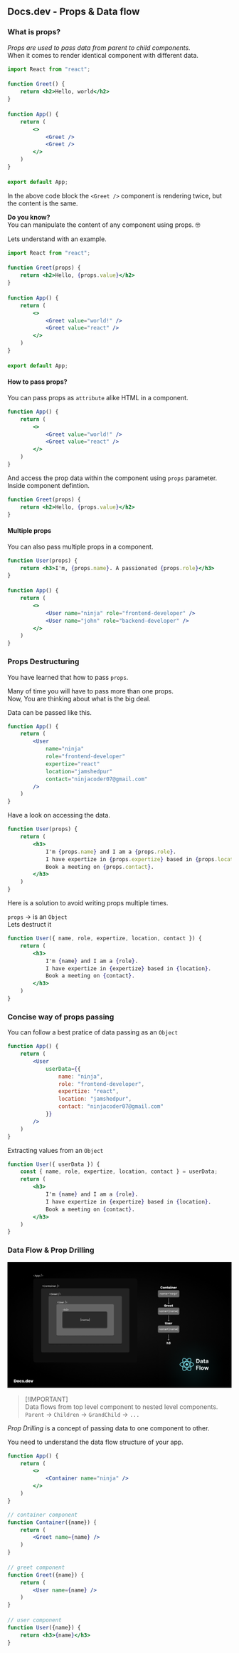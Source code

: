## Docs.dev - Props & Data flow

### What is props?
*Props are used to pass data from parent to child components.*<br/>
When it comes to render identical component with different data.

```jsx
import React from "react";

function Greet() {
    return <h2>Hello, world</h2>
}

function App() {
    return (
        <>
            <Greet />
            <Greet />
        </>
    )
}

export default App;
```
In the above code block the `<Greet />` component is rendering twice, but the content is the same.

**Do you know?**<br/>
You can manipulate the content of any component using props. 🤓

Lets understand with an example.
```jsx
import React from "react";

function Greet(props) {
    return <h2>Hello, {props.value}</h2>
}

function App() {
    return (
        <>
            <Greet value="world!" />
            <Greet value="react" />
        </>
    )
}

export default App;
```

#### How to pass props?
You can pass props as `attribute` alike HTML in a component.
```jsx
function App() {
    return (
        <>
            <Greet value="world!" />
            <Greet value="react" />
        </>
    )
}
```
And access the prop data within the component using `props` parameter.<br/>
Inside component defintion.
```jsx
function Greet(props) {
    return <h2>Hello, {props.value}</h2>
}
```

#### Multiple props
You can also pass multiple props in a component.
```jsx
function User(props) {
    return <h3>I'm, {props.name}. A passionated {props.role}</h3>
}

function App() {
    return (
        <>
            <User name="ninja" role="frontend-developer" />
            <User name="john" role="backend-developer" />
        </>
    )
}
```

### Props Destructuring
You have learned that how to pass `props`.

Many of time you will have to pass more than one props.<br/>
Now, You are thinking about what is the big deal.

Data can be passed like this.
```jsx
function App() {
    return (
        <User
            name="ninja"
            role="frontend-developer"
            expertize="react"
            location="jamshedpur"
            contact="ninjacoder07@gmail.com"
        />
    )
}
```
Have a look on accessing the data.
```jsx
function User(props) {
    return (
        <h3>
            I'm {props.name} and I am a {props.role}.
            I have expertize in {props.expertize} based in {props.location}.
            Book a meeting on {props.contact}.
        </h3>
    )
}
```

Here is a solution to avoid writing props multiple times.

`props` → is an `Object`<br/>
Lets destruct it
```jsx
function User({ name, role, expertize, location, contact }) {
    return (
        <h3>
            I'm {name} and I am a {role}.
            I have expertize in {expertize} based in {location}.
            Book a meeting on {contact}.
        </h3>
    )
}
```

### Concise way of props passing

You can follow a best pratice of data passing as an `Object`

```jsx
function App() {
    return (
        <User
            userData={{
                name: "ninja",
                role: "frontend-developer",
                expertize: "react",
                location: "jamshedpur",
                contact: "ninjacoder07@gmail.com"
            }}
        />
    )
}
```

Extracting values from an `Object`
```jsx
function User({ userData }) {
    const { name, role, expertize, location, contact } = userData;
    return (
        <h3>
            I'm {name} and I am a {role}.
            I have expertize in {expertize} based in {location}.
            Book a meeting on {contact}.
        </h3>
    )
}
```

### Data Flow & Prop Drilling
![data flow](DATA_FLOW.png)

> [!IMPORTANT]\
> Data flows from top level component to nested level components.\
> `Parent` → `Children` → `GrandChild` → `...`

*Prop Drilling* is a concept of passing data to one component to other.

You need to understand the data flow structure of your app.

```jsx
function App() {
    return (
        <>
            <Container name="ninja" />
        </>
    )
}
```
```jsx
// container component
function Container({name}) {
    return (
        <Greet name={name} />
    )
}

// greet component
function Greet({name}) {
    return (
        <User name={name} />
    )
}

// user component
function User({name}) {
    return <h3>{name}</h3>
}
```
